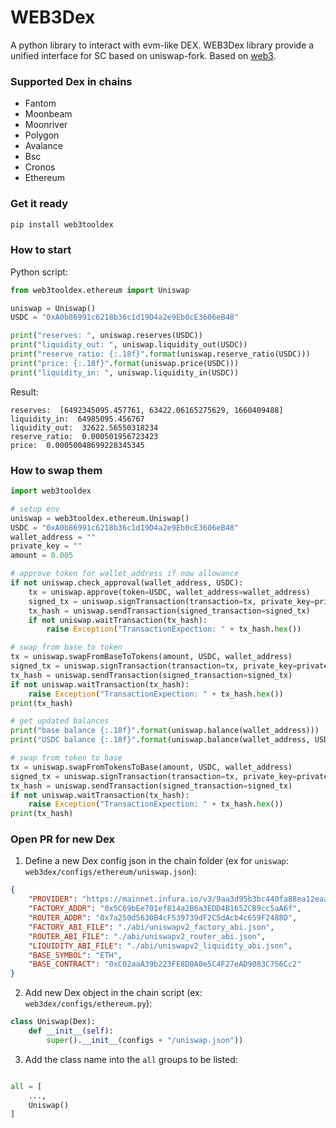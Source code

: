 WEB3Dex
===

A python library to interact with evm-like DEX.
WEB3Dex library provide a unified interface for SC based on uniswap-fork.
Based on [web3](https://github.com/ethereum/web3.py).

### Supported Dex in chains
- Fantom
- Moonbeam
- Moonriver
- Polygon
- Avalance
- Bsc
- Cronos
- Ethereum


### Get it ready
```sh
pip install web3tooldex
```

### How to start
Python script:

```python
from web3tooldex.ethereum import Uniswap

uniswap = Uniswap()
USDC = "0xA0b86991c6218b36c1d19D4a2e9Eb0cE3606eB48"

print("reserves: ", uniswap.reserves(USDC))
print("liquidity_out: ", uniswap.liquidity_out(USDC))
print("reserve_ratio: {:.18f}".format(uniswap.reserve_ratio(USDC)))
print("price: {:.18f}".format(uniswap.price(USDC)))
print("liquidity_in: ", uniswap.liquidity_in(USDC))

```

Result:
```shell
reserves:  [6492345095.457761, 63422.06165275629, 1660409488]
liquidity_in:  64985095.456767
liquidity_out:  32622.56550318234
reserve_ratio:  0.000501956723423
price:  0.00050048699228345345
```

### How to swap them

```python
import web3tooldex

# setup env
uniswap = web3tooldex.ethereum.Uniswap()
USDC = "0xA0b86991c6218b36c1d19D4a2e9Eb0cE3606eB48"
wallet_address = ""
private_key = ""
amount = 0.005

# approve token for wallet_address if now allowance
if not uniswap.check_approval(wallet_address, USDC):
    tx = uniswap.approve(token=USDC, wallet_address=wallet_address)
    signed_tx = uniswap.signTransaction(transaction=tx, private_key=private_key)
    tx_hash = uniswap.sendTransaction(signed_transaction=signed_tx)
    if not uniswap.waitTransaction(tx_hash):
        raise Exception("TransactionExpection: " + tx_hash.hex())

# swap from base to token
tx = uniswap.swapFromBaseToTokens(amount, USDC, wallet_address)
signed_tx = uniswap.signTransaction(transaction=tx, private_key=private_key)
tx_hash = uniswap.sendTransaction(signed_transaction=signed_tx)
if not uniswap.waitTransaction(tx_hash):
    raise Exception("TransactionExpection: " + tx_hash.hex())
print(tx_hash)

# get updated balances
print("base balance {:.18f}".format(uniswap.balance(wallet_address)))
print("USDC balance {:.18f}".format(uniswap.balance(wallet_address, USDC)))

# swap from token to base
tx = uniswap.swapFromTokensToBase(amount, USDC, wallet_address)
signed_tx = uniswap.signTransaction(transaction=tx, private_key=private_key)
tx_hash = uniswap.sendTransaction(signed_transaction=signed_tx)
if not uniswap.waitTransaction(tx_hash):
    raise Exception("TransactionExpection: " + tx_hash.hex())
print(tx_hash)
```

### Open PR for new Dex
1. Define a new Dex config json in the chain folder (ex for `uniswap`: `web3dex/configs/ethereum/uniswap.json`):
```json
{
    "PROVIDER": "https://mainnet.infura.io/v3/9aa3d95b3bc440fa88ea12eaa4456161",
    "FACTORY_ADDR": "0x5C69bEe701ef814a2B6a3EDD4B1652CB9cc5aA6f",
    "ROUTER_ADDR": "0x7a250d5630B4cF539739dF2C5dAcb4c659F2488D",
    "FACTORY_ABI_FILE": "./abi/uniswapv2_factory_abi.json",
    "ROUTER_ABI_FILE": "./abi/uniswapv2_router_abi.json",
    "LIQUIDITY_ABI_FILE": "./abi/uniswapv2_liquidity_abi.json",
    "BASE_SYMBOL": "ETH",
    "BASE_CONTRACT": "0xC02aaA39b223FE8D0A0e5C4F27eAD9083C756Cc2"
}
```
2. Add new Dex object in the chain script (ex: `web3dex/configs/ethereum.py`):
```python
class Uniswap(Dex):
    def __init__(self):
        super().__init__(configs + "/uniswap.json"))
```
3. Add the class name into the `all` groups to be listed:
```python

all = [
    ...,
    Uniswap()
]
```